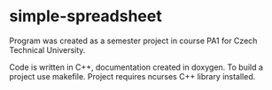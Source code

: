 # simple-spreadsheet
Program was created as a semester project in course PA1 for Czech Technical University.

Code is written in C++, documentation created in doxygen. To build a project use makefile. 
Project requires ncurses C++ library installed.
